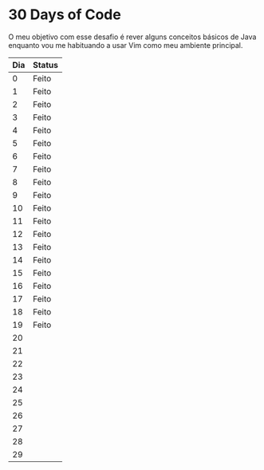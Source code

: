 # 30 Days of Code

O meu objetivo com esse desafio é rever alguns conceitos básicos de Java enquanto vou me habituando a usar Vim como meu ambiente principal.

|Dia|Status|
|---|------|
|0  |Feito |
|1  |Feito |
|2  |Feito |
|3  |Feito |
|4  |Feito |
|5  |Feito |
|6  |Feito |
|7  |Feito |
|8  |Feito |
|9  |Feito |
|10 |Feito |
|11 |Feito |
|12 |Feito |
|13 |Feito |
|14 |Feito |
|15 |Feito |
|16 |Feito |
|17 |Feito |
|18 |Feito |
|19 |Feito |
|20 ||
|21 ||
|22 ||
|23 ||
|24 ||
|25 ||
|26 ||
|27 ||
|28 ||
|29 ||

